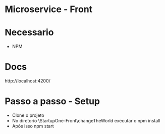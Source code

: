 # Microservice - Front

# Necessario

- NPM

# Docs

http://localhost:4200/

# Passo a passo - Setup

- Clone o projeto
- No diretorio \StartupOne-Front\changeTheWorld executar o npm install
- Após isso npm start
